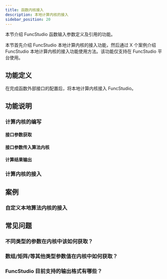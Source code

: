 ```yaml
---
title: 函数内核接入
description: 本地计算内核的接入
sidebar_position: 20
---
```


本节介绍 FuncStudio 函数输入参数定义及引用的功能。

本节首先介绍 FuncStudio 本地计算内核的接入功能，然后通过 X 个案例介绍 FuncStudio 本地计算内核的接入功能使用方法。该功能仅支持在 FuncStudio 平台使用。

## 功能定义

在完成函数外部接口的配置后，将本地计算内核接入 FuncStudio。

## 功能说明

### 计算内核的编写

####  接口参数获取

####  接口参数传入算法内核

####  计算结果输出

### 计算内核的接入

## 案例

### 自定义本地算法内核的接入

## 常见问题

### 不同类型的参数在内核中该如何获取？

### 数组/矩阵/等其他类型参数值在内核中如何获取？

### FuncStudio 目前支持的输出格式有哪些？